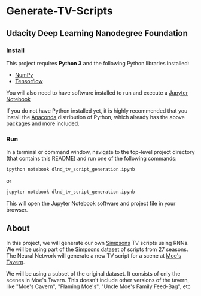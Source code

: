 # Generate-TV-Scripts
## Udacity Deep Learning Nanodegree Foundation

### Install

This project requires **Python 3** and the following Python libraries installed:

- [NumPy](http://www.numpy.org/)
- [Tensorflow](http://tensorflow.org/)


You will also need to have software installed to run and execute a [Jupyter Notebook](http://ipython.org/notebook.html)

If you do not have Python installed yet, it is highly recommended that you install the [Anaconda](http://continuum.io/downloads) distribution of Python, which already has the above packages and more included. 


### Run

In a terminal or command window, navigate to the top-level project directory  (that contains this README) and run one of the following commands:

```bash
ipython notebook dlnd_tv_script_generation.ipynb
```  
or
```bash
jupyter notebook dlnd_tv_script_generation.ipynb
```

This will open the Jupyter Notebook software and project file in your browser.

## About

In this project, we will generate our own [Simpsons](https://en.wikipedia.org/wiki/The_Simpsons) TV scripts using RNNs. We will be using part of the [Simpsons dataset](https://www.kaggle.com/wcukierski/the-simpsons-by-the-data) of scripts from 27 seasons. The Neural Network  will generate a new TV script for a scene at [Moe's Tavern](https://simpsonswiki.com/wiki/Moe's_Tavern).

We will be using a subset of the original dataset. It consists of only the scenes in Moe's Tavern. This doesn't include other versions of the tavern, like "Moe's Cavern", "Flaming Moe's", "Uncle Moe's Family Feed-Bag", etc

